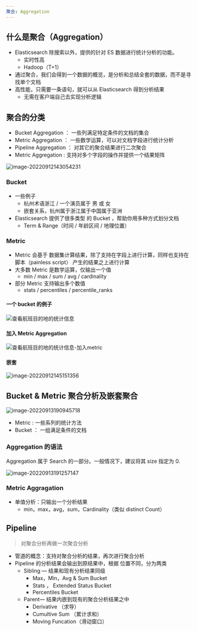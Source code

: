 ```yaml
---
聚合: Aggregation
---
```

## 什么是聚合（Aggregation）
* Elasticsearch 除搜索以外，提供的针对 ES 数据进行统计分析的功能。
  * 实时性高
  * Hadoop（T+1）
* 通过聚合，我们会得到一个数据的概览，是分析和总结全套的数据，而不是寻找单个文档
* 高性能，只需要一条语句，就可以从 Elasticsearch 得到分析结果
  * 无需在客户端自己去实现分析逻辑
## 聚合的分类
* Bucket Aggregation ： 一些列满足特定条件的文档的集合
* Metric Aggregation ： 一些数学运算，可以对文档字段进行统计分析
* Pipeline Aggregation ： 对其它的聚合结果进行二次聚合
* Metric Aggregation : 支持对多个字段的操作并提供一个结果矩阵

![image-20220912143054231](https://img.wkq.pub/hexo/image-20220912143054231.png)

### Bucket 

* 一些例子
  * 杭州术语浙江 / 一个演员属于 男 或 女
  * 嵌套关系，杭州属于浙江属于中国属于亚洲
* Elasticsearch 提供了很多类型 的 Bucket ，帮助你用多种方式划分文档
  * Term & Range（时间 / 年龄区间 / 地理位置）

### Metric

* Metric 会基于 数据集计算结果，除了支持在字段上进行计算，同样也支持在脚本（painless script） 产生的结果之上进行计算
* 大多数 Metric 是数学运算，仅输出一个值
  * min / max / sum / avg / cardinality
* 部分 Metric 支持输出多个数值
  * stats / percentiles / percentile_ranks

#### 一个 bucket 的例子

![查看航班目的地的统计信息](https://img.wkq.pub/hexo/%E6%9F%A5%E7%9C%8B%E8%88%AA%E7%8F%AD%E7%9B%AE%E7%9A%84%E5%9C%B0%E7%9A%84%E7%BB%9F%E8%AE%A1%E4%BF%A1%E6%81%AF.png)

#### 加入 Metric Aggregation

![查看航班目的地的统计信息-加入metric](https://img.wkq.pub/hexo/%E6%9F%A5%E7%9C%8B%E8%88%AA%E7%8F%AD%E7%9B%AE%E7%9A%84%E5%9C%B0%E7%9A%84%E7%BB%9F%E8%AE%A1%E4%BF%A1%E6%81%AF-%E5%8A%A0%E5%85%A5metric.png)

#### 嵌套

![image-20220912145151356](https://img.wkq.pub/hexo/image-20220912145151356.png)

## Bucket & Metric 聚合分析及嵌套聚合

![image-20220913190945718](https://img.wkq.pub/hexo/image-20220913190945718.png)

* Metric : 一些系列的统计方法
* Bucket ： 一组满足条件的文档

### Aggregation 的语法

Aggregation 属于 Search 的一部分。一般情况下，建议将其 size 指定为 0.

![image-20220913191257147](https://img.wkq.pub/hexo/image-20220913191257147.png)

### Metric Aggragation 

* 单值分析：只输出一个分析结果
  * min，max，avg，sum，Cardinality（类似 distinct Count）


## Pipeline 

> 对聚合分析再做一次聚合分析

* 管道的概念：支持对聚合分析的结果，再次进行聚合分析
* Pipeline 的分析结果会输出到原结果中，根据 位置不同，分为两类
  * Sibling —  结果和现有分析结果同级
    * Max，Min，Avg & Sum Bucket
    * Stats ， Extended Status Bucket
    * Percentiles Bucket
  * Parent— 结果内嵌到现有的聚合分析结果之中
    * Derivative （求导）
    * Cumultive Sum （累计求和）
    * Moving Funcation（滑动窗口）
